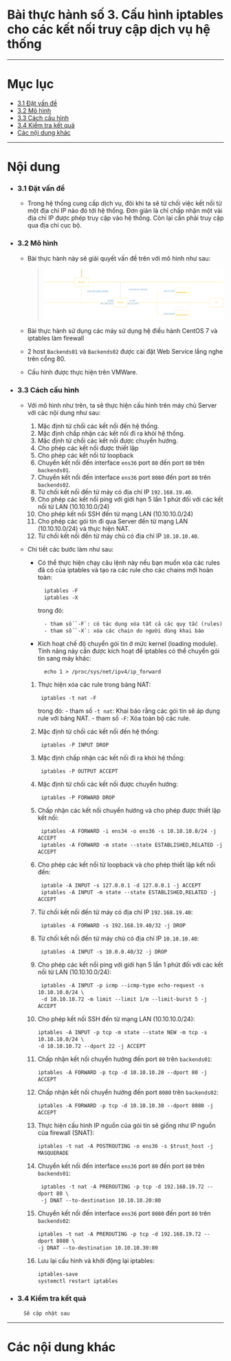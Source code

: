 # Bài thực hành số 3. Cấu hình iptables cho các kết nối truy cập dịch vụ hệ thống

____

# Mục lục


- [3.1 Đặt vấn đề](#issue)
- [3.2 Mô hình](#models-l3)
- [3.3 Cách cấu hình](#config)
- [3.4 Kiểm tra kết quả](#checking)
- [Các nội dung khác](#content-others)

____

# <a name="content">Nội dung</a>


- ### <a name="issue">3.1 Đặt vấn đề</a>
    - Trong hệ thống cung cấp dịch vụ, đôi khi ta sẽ từ chối việc kết nối từ một địa chỉ IP nào đó tới hệ thống. Đơn giản là chỉ chấp nhận một vài địa chỉ IP được phép truy cập vào hệ thống. Còn lại cần phải truy cập qua địa chỉ cục bộ.

- ### <a name="models-l3">3.2 Mô hình</a>
    - Bài thực hành này sẽ giải quyết vấn đề trên với mô hình như sau:

        > ![models-l3](../images/models-l3.png)

    - Bài thực hành sử dụng các máy sử dụng hệ điều hành CentOS 7 và iptables làm firewall
    - 2 host `Backends01` và `Backends02` được cài đặt Web Service lắng nghe trên cổng 80.
    - Cấu hình được thực hiện trên VMWare.

- ### <a name="config">3.3 Cách cấu hình</a>

    - Với mô hình như trên, ta sẽ thực hiện cấu hình trên máy chủ Server với các nội dung như sau:

        1. Mặc định từ chối các kết nối đến hệ thống.
        2. Mặc định chấp nhận các kết nối đi ra khỏi hệ thống.
        3. Mặc định từ chối các kết nối được chuyển hướng.
        4. Cho phép các kết nối được thiết lập
        5. Cho phép các kết nối từ loopback
        6. Chuyển kết nối đến interface `ens36` port `80` đến port `80` trên `backends01`.
        7. Chuyển kết nối đến interface `ens36` port `8080` đến port `80` trên `backends02`.
        8. Từ chối kết nối đến từ máy có địa chỉ IP `192.168.19.40`.
        9. Cho phép các kết nối ping với giới hạn 5 lần 1 phút đối với các kết nối từ LAN (10.10.10.0/24)
        10. Cho phép kết nối SSH đến từ mạng LAN (10.10.10.0/24)
        11. Cho phép các gói tin đi qua Server đến từ mạng LAN (10.10.10.0/24) và thực hiện NAT.
        12. Từ chối kết nối đến từ máy chủ có địa chỉ IP `10.10.10.40`.

    - Chi tiết các bước làm như sau:

        - Có thể thực hiện chạy câu lệnh này nếu bạn muốn xóa các rules đã có của iptables và tạo ra các rule cho các chains mới hoàn toàn:

                iptables -F
                iptables -X

            trong đó:

                - tham số `-F`: có tác dụng xóa tất cả các quy tắc (rules)
                - tham số `-X`: xóa các chain do người dùng khai báo

        - Kích hoạt chế độ chuyển gói tin ở mức kernel (loading module). Tính năng này cần được kích hoạt để iptables có thể chuyển gói tin sang máy khác:

                echo 1 > /proc/sys/net/ipv4/ip_forward

        1. Thực hiện xóa các rule trong bảng NAT:

                iptables -t nat -F

            trong đó:
                - tham số `-t nat`: Khai báo rằng các gói tin sẽ áp dụng rule với bảng NAT.
                - tham số `-F`: Xóa toàn bộ các rule.

        2. Mặc định từ chối các kết nối đến hệ thống:

                iptables -P INPUT DROP

        3. Mặc định chấp nhận các kết nối đi ra khỏi hệ thống:

                iptables -P OUTPUT ACCEPT

        4. Mặc định từ chối các kết nối được chuyển hướng:

                iptables -P FORWARD DROP

        5. Chấp nhận các kết nối chuyển hướng và cho phép được thiết lập kết nối:

                iptables -A FORWARD -i ens34 -o ens36 -s 10.10.10.0/24 -j ACCEPT
                iptables -A FORWARD -m state --state ESTABLISHED,RELATED -j ACCEPT

        6. Cho phép các kết nối từ loopback và cho phép thiết lập kết nối đến:

                iptable -A INPUT -s 127.0.0.1 -d 127.0.0.1 -j ACCEPT
                iptables -A INPUT -m state --state ESTABLISHED,RELATED -j ACCEPT

        7. Từ chối kết nối đến từ máy có địa chỉ IP `192.168.19.40`:

                iptables -A FORWARD -s 192.168.19.40/32 -j DROP

        8. Từ chối kết nối đến từ máy chủ có địa chỉ IP `10.10.10.40`:

                iptables -A INPUT -s 10.0.0.40/32 -j DROP

        9. Cho phép các kết nối ping với giới hạn 5 lần 1 phút đối với các kết nối từ LAN (10.10.10.0/24):

                iptables -A INPUT -p icmp --icmp-type echo-request -s 10.10.10.0/24 \
                -d 10.10.10.72 -m limit --limit 1/m --limit-burst 5 -j ACCEPT

        10. Cho phép kết nối SSH đến từ mạng LAN (10.10.10.0/24):

                iptables -A INPUT -p tcp -m state --state NEW -m tcp -s 10.10.10.0/24 \
                -d 10.10.10.72 --dport 22 -j ACCEPT

        11. Chấp nhận kết nối chuyển hướng đến port `80` trên `backends01`:

                iptables -A FORWARD -p tcp -d 10.10.10.20 --dport 80 -j ACCEPT

        12. Chấp nhận kết nối chuyển hướng đến port `8080` trên `backends02`:

                iptables -A FORWARD -p tcp -d 10.10.10.30 --dport 8080 -j ACCEPT

        13. Thực hiện cấu hình IP nguồn của gói tin sẽ giống như IP nguồn của firewall (SNAT):

                iptables -t nat -A POSTROUTING -o ens36 -s $trust_host -j MASQUERADE

        1. Chuyển kết nối đến interface `ens36` port `80` đến port `80` trên `backends01`:

                iptables -t nat -A PREROUTING -p tcp -d 192.168.19.72 --dport 80 \
                -j DNAT --to-destination 10.10.10.20:80

        15. Chuyển kết nối đến interface `ens36` port `8080` đến port `80` trên `backends02`:

                iptables -t nat -A PREROUTING -p tcp -d 192.168.19.72 --dport 8080 \
                -j DNAT --to-destination 10.10.10.30:80

        16. Lưu lại cấu hình và khởi động lại iptables:

                iptables-save
                systemctl restart iptables

- ### <a name="checking">3.4 Kiểm tra kết quả</a>

        Sẽ cập nhật sau

____

# <a name="content-others">Các nội dung khác</a>
